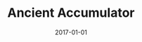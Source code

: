 ---
category: gallery
mediums:
  - watercolor
topics:
  - fantasy
  - spirituality
card-class: gallery-image
image: ancient_accumulator.jpg
title: Ancient Accumulator
author:
date: 2017-01-01
text: Watercolor
---